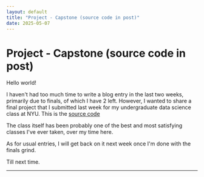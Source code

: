```yaml
---
layout: default
title: "Project - Capstone (source code in post)"
date: 2025-05-07
---
```


# Project - Capstone (source code in post)

Hello world!

I haven't had too much time to write a blog entry in the last two weeks, primarily due to finals, of which I have 2 left. However, I wanted to share a final project that I submitted last week for my undergraduate data science class at NYU. This is the [source code](https://github.com/navunni/capstone-project/)

The class itself has been probably one of the best and most satisfying classes I've ever taken, over my time here. 

As for usual entries, I will get back on it next week once I'm done with the finals grind. 

Till next time. 

---


